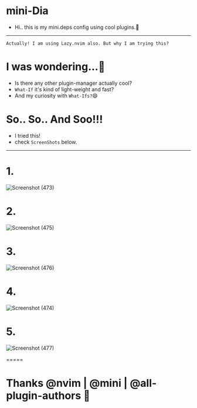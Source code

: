 # mini-Dia
- Hi.. this is my mini.deps config using cool plugins.🥰
---
```
Actually! I am using Lazy.nvim also. But why I am trying this?
```

# I was wondering...🤔
- Is there any other plugin-manager actually cool?
- ```What-If``` it's kind of light-weight and fast?
- And my curiosity with ```What-Ifs?```😄

# So.. So.. And Soo!!!
- I tried this!
- check ````ScreenShots```` below.
---
# 1.

![Screenshot (473)](https://github.com/user-attachments/assets/f1ec34b7-f5cf-4bc9-9d59-d88a85abc8cb)

# 2.

![Screenshot (475)](https://github.com/user-attachments/assets/c85ea59d-16d8-41ca-a441-31d9854555c0)

# 3.

![Screenshot (476)](https://github.com/user-attachments/assets/46ba98bc-15f1-44f5-9770-1544821f025f)

# 4.

![Screenshot (474)](https://github.com/user-attachments/assets/9e13795a-eb8d-4e7e-8f93-e295142ec300)

# 5.

![Screenshot (477)](https://github.com/user-attachments/assets/619043a1-6a4b-4b6d-8bae-5e9e96db7d43)


=====
# Thanks @nvim | @mini | @all-plugin-authors 🥰
